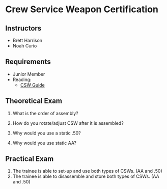 # Crew Service Weapon Certification

## Instructors

- Brett Harrison
- Noah Curio

## Requirements

- Junior Member
- Reading:
    - [CSW Guide](guides/csw.md)

## Theoretical Exam

1. What is the order of assembly?

2. How do you rotate/adjust CSW after it is assembled?

3. Why would you use a static .50?

4. Why would you use static AA?

## Practical Exam

1. The trainee is able to set-up and use both types of CSWs. (AA and .50)
1. The trainee is able to disassemble and store both types of CSWs. (AA and .50)
